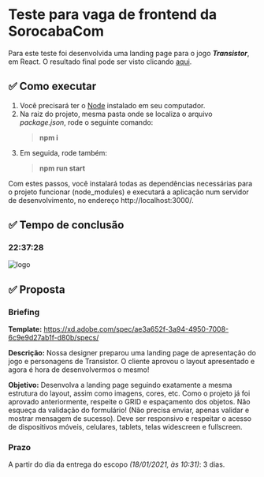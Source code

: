 # Teste para vaga de frontend da SorocabaCom
Para este teste foi desenvolvida uma landing page para o jogo __*Transistor*__, em React. O resultado final pode ser visto clicando [aqui](https://danielmendesdoamaral.github.io/sorocabacom-teste-front-end/).

## ✅ Como executar 
1. Você precisará ter o [Node](https://nodejs.org/en/) instalado em seu computador. 
2. Na raiz do projeto, mesma pasta onde se localiza o arquivo *package.json*, rode o seguinte comando: 
	> __npm i__
3. Em seguida, rode também:
	> __npm run start__

Com estes passos, você instalará todas as dependências necessárias para o projeto funcionar (node_modules) e executará a aplicação num servidor de desenvolvimento, no endereço http://localhost:3000/.

## ✅ Tempo de conclusão
### 22:37:28
![logo](https://github.com/DanielMendesdoAmaral/sorocabacom-teste-front-end/blob/main/Tempo%20de%20conclus%C3%A3o.png)

## ✅ Proposta
### Briefing
__Template:__ https://xd.adobe.com/spec/ae3a652f-3a94-4950-7008-6c9e9d27ab1f-d80b/specs/

__Descrição:__ Nossa designer preparou uma landing page de apresentação do jogo e personagens de Transistor. O cliente aprovou o layout apresentado e agora é hora de desenvolvermos o mesmo!

__Objetivo:__ Desenvolva a landing page seguindo exatamente a mesma estrutura do layout, assim como imagens, cores, etc. Como o projeto já foi aprovado anteriormente, respeite o GRID e espaçamento dos objetos.
Não esqueça da validação do formulário! (Não precisa enviar, apenas validar e mostrar mensagem de sucesso).
Deve ser responsivo e respeitar o acesso de dispositivos móveis, celulares, tablets, telas widescreen e fullscreen.

### Prazo
A partir do dia da entrega do escopo *(18/01/2021, às 10:31)*: 3 dias.  
